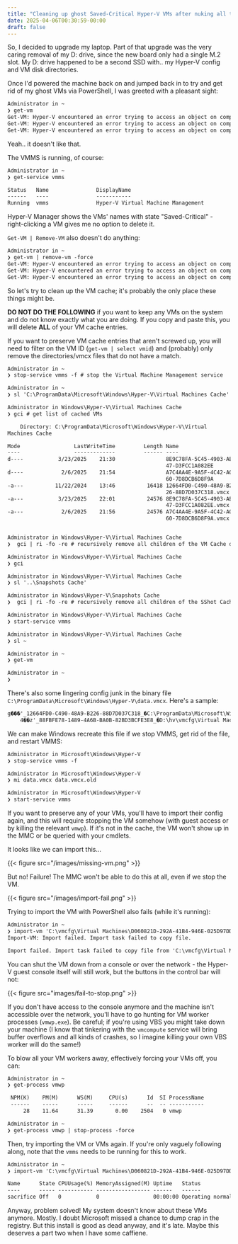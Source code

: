 ```yaml
---
title: "Cleaning up ghost Saved-Critical Hyper-V VMs after nuking all their files"
date: 2025-04-06T00:30:59-00:00
draft: false
---
```


So, I decided to upgrade my laptop. Part of that upgrade was the very caring removal of my D: drive, since the new board only had a single M.2 slot. My D: drive happened to be a second SSD with.. my Hyper-V config and VM disk directories.

Once I'd powered the machine back on and jumped back in to try and get rid of my ghost VMs via PowerShell, I was greeted with a pleasant sight:

```txt
Administrator in ~
❯ get-vm
Get-VM: Hyper-V encountered an error trying to access an object on computer 'LIAM-P1G4I-0' because the object was not found. The object might have been deleted, or you might not have permission to perform the task. Verify that the Virtual Machine Management service on the computer is running. If the service is running, try to perform the task again by using Run as Administrator.
Get-VM: Hyper-V encountered an error trying to access an object on computer 'LIAM-P1G4I-0' because the object was not found. The object might have been deleted, or you might not have permission to perform the task. Verify that the Virtual Machine Management service on the computer is running. If the service is running, try to perform the task again by using Run as Administrator.
Get-VM: Hyper-V encountered an error trying to access an object on computer 'LIAM-P1G4I-0' because the object was not found. The object might have been deleted, or you might not have permission to perform the task. Verify that the Virtual Machine Management service on the computer is running. If the service is running, try to perform the task again by using Run as Administrator.
```

Yeah.. it doesn't like that.

The VMMS is running, of course:

```txt
Administrator in ~
❯ get-service vmms

Status   Name               DisplayName
------   ----               -----------
Running  vmms               Hyper-V Virtual Machine Management
```

Hyper-V Manager shows the VMs' names with state "Saved-Critical" - right-clicking a VM gives me no option to delete it.

`Get-VM | Remove-VM` also doesn't do anything:

```txt
Administrator in ~
❯ get-vm | remove-vm -force
Get-VM: Hyper-V encountered an error trying to access an object on computer 'LIAM-P1G4I-0' because the object was not found. The object might have been deleted, or you might not have permission to perform the task. Verify that the Virtual Machine Management service on the computer is running. If the service is running, try to perform the task again by using Run as Administrator.
Get-VM: Hyper-V encountered an error trying to access an object on computer 'LIAM-P1G4I-0' because the object was not found. The object might have been deleted, or you might not have permission to perform the task. Verify that the Virtual Machine Management service on the computer is running. If the service is running, try to perform the task again by using Run as Administrator.
Get-VM: Hyper-V encountered an error trying to access an object on computer 'LIAM-P1G4I-0' because the object was not found. The object might have been deleted, or you might not have permission to perform the task. Verify that the Virtual Machine Management service on the computer is running. If the service is running, try to perform the task again by using Run as Administrator.
```

So let's try to clean up the VM cache; it's probably the only place these things might be.

**DO NOT DO THE FOLLOWING** if you want to keep any VMs on the system and do not know exactly what you are doing. If you copy and paste this, you will delete **ALL** of your VM cache entries.

If you want to preserve VM cache entries that aren't screwed up, you will need to filter on the VM ID (`get-vm | select vmid`) and (probably) only remove the directories/vmcx files that do not have a match.

```txt
Administrator in ~
❯ stop-service vmms -f # stop the Virtual Machine Management service

Administrator in ~
❯ sl 'C:\ProgramData\Microsoft\Windows\Hyper-V\Virtual Machines Cache'

Administrator in Windows\Hyper-V\Virtual Machines Cache
❯ gci # get list of cached VMs

    Directory: C:\ProgramData\Microsoft\Windows\Hyper-V\Virtual
Machines Cache

Mode                 LastWriteTime         Length Name
----                 -------------         ------ ----
d----           3/23/2025    21:30                8E9C78FA-5C45-4903-AE
                                                  47-D3FCC1A082EE
d----            2/6/2025    21:54                A7C4AA4E-9A5F-4C42-A0
                                                  60-7D8DCB6D8F9A
-a---          11/22/2024    13:46          16418 12664FD0-C490-48A9-B2
                                                  26-88D7D037C318.vmcx
-a---           3/23/2025    22:01          24576 8E9C78FA-5C45-4903-AE
                                                  47-D3FCC1A082EE.vmcx
-a---            2/6/2025    21:56          24576 A7C4AA4E-9A5F-4C42-A0
                                                  60-7D8DCB6D8F9A.vmcx


Administrator in Windows\Hyper-V\Virtual Machines Cache
❯  gci | ri -fo -re # recursively remove all children of the VM Cache directory DO NOT DO THIS - if you want to keep your VMs, filter by VMID

Administrator in Windows\Hyper-V\Virtual Machines Cache
❯ gci

Administrator in Windows\Hyper-V\Virtual Machines Cache
❯ sl '..\Snapshots Cache'

Administrator in Windows\Hyper-V\Snapshots Cache
❯  gci | ri -fo -re # recursively remove all children of the SShot Cache directory DO NOT DO THIS - if you want to keep your snapshots, filter by VMID

Administrator in Windows\Hyper-V\Virtual Machines Cache
❯ start-service vmms

Administrator in Windows\Hyper-V\Virtual Machines Cache
❯ sl ~

Administrator in ~
❯ get-vm

Administrator in ~
❯
```

There's also some lingering config junk in the binary file `C:\ProgramData\Microsoft\Windows\Hyper-V\data.vmcx`. Here's a sample:

```txt
g���'_12664FD0-C490-48A9-B226-88D7D037C318_�C:\ProgramData\Microsoft\Windows\Hyper-V\Virtual Machines Cache\12664FD0-C490-48A9-B226-88D7D037C318.vmcx��
    4��z'_88FBFE78-1489-4A6B-BA0B-82BD3BCFE3E8_�D:\hv\vmcfg\Virtual Machines\88FBFE78-1489-4A6B-BA0B-82BD3BCFE3E8.vmcx�
```

We can make Windows recreate this file if we stop VMMS, get rid of the file, and restart VMMS:

```txt
Administrator in Microsoft\Windows\Hyper-V
❯ stop-service vmms -f

Administrator in Microsoft\Windows\Hyper-V
❯ mi data.vmcx data.vmcx.old

Administrator in Microsoft\Windows\Hyper-V
❯ start-service vmms

```

If you want to preserve any of your VMs, you'll have to import their config again, and this will require stopping the VM somehow (with guest access or by killing the relevant `vmwp`). If it's not in the cache, the VM won't show up in the MMC or be queried with your cmdlets.

It looks like we can import this...

{{< figure src="/images/missing-vm.png" >}}

But no! Failure! The MMC won't be able to do this at all, even if we stop the VM.

{{< figure src="/images/import-fail.png" >}}

Trying to import the VM with PowerShell also fails (while it's running):

```txt
Administrator in ~
❯ import-vm 'C:\vmcfg\Virtual Machines\D060821D-292A-41B4-946E-025D97DDFF0E.vmcx'
Import-VM: Import failed. Import task failed to copy file.

Import failed. Import task failed to copy file from 'C:\vmcfg\Virtual Machines\D060821D-292A-41B4-946E-025D97DDFF0E.vmgs' to '': The process cannot access the file because it is being used by another process. (0x80070020).
```

You can shut the VM down from a console or over the network - the Hyper-V guest console itself will still work, but the buttons in the control bar will not:

{{< figure src="images/fail-to-stop.png" >}}

If you don't have access to the console anymore and the machine isn't accessible over the network, you'll have to go hunting for VM worker processes (`vmwp.exe`). Be careful; if you're using VBS you might take down your machine (I know that tinkering with the `vmcompute` service will bring buffer overflows and all kinds of crashes, so I imagine killing your own VBS worker will do the same!)

To blow all your VM workers away, effectively forcing your VMs off, you can:

```txt
Administrator in ~
❯ get-process vmwp

 NPM(K)    PM(M)      WS(M)     CPU(s)      Id  SI ProcessName
 ------    -----      -----     ------      --  -- -----------
     28    11.64      31.39       0.00    2504   0 vmwp

Administrator in ~
❯ get-process vmwp | stop-process -force
```

Then, try importing the VM or VMs again. If you're only vaguely following along, note that the `vmms` needs to be running for this to work.

```txt
Administrator in ~
❯ import-vm 'C:\vmcfg\Virtual Machines\D060821D-292A-41B4-946E-025D97DDFF0E.vmcx'

Name      State CPUUsage(%) MemoryAssigned(M) Uptime   Status             Version
----      ----- ----------- ----------------- ------   ------             -------
sacrifice Off   0           0                 00:00:00 Operating normally 12.0
```

Anyway, problem solved! My system doesn't know about these VMs anymore. Mostly. I doubt Microsoft missed a chance to dump crap in the registry. But this install is good as dead anyway, and it's late. Maybe this deserves a part two when I have some caffiene.